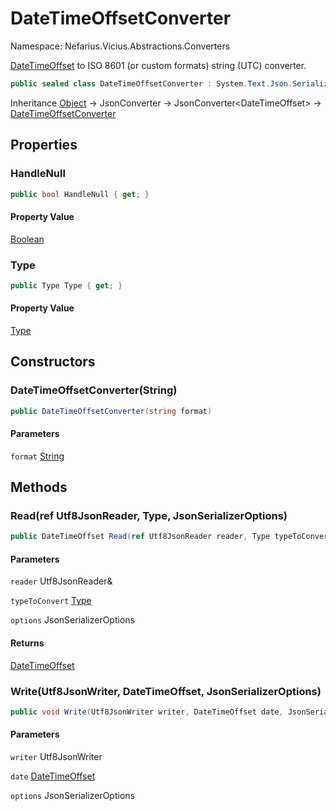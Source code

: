 # DateTimeOffsetConverter

Namespace: Nefarius.Vicius.Abstractions.Converters

[DateTimeOffset](https://docs.microsoft.com/en-us/dotnet/api/system.datetimeoffset) to ISO 8601 (or custom formats) string (UTC) converter.

```csharp
public sealed class DateTimeOffsetConverter : System.Text.Json.Serialization.JsonConverter`1[[System.DateTimeOffset, System.Private.CoreLib, Version=9.0.0.0, Culture=neutral, PublicKeyToken=7cec85d7bea7798e]]
```

Inheritance [Object](https://docs.microsoft.com/en-us/dotnet/api/system.object) → JsonConverter → JsonConverter&lt;DateTimeOffset&gt; → [DateTimeOffsetConverter](./nefarius.vicius.abstractions.converters.datetimeoffsetconverter.md)

## Properties

### <a id="properties-handlenull"/>**HandleNull**

```csharp
public bool HandleNull { get; }
```

#### Property Value

[Boolean](https://docs.microsoft.com/en-us/dotnet/api/system.boolean)<br>

### <a id="properties-type"/>**Type**

```csharp
public Type Type { get; }
```

#### Property Value

[Type](https://docs.microsoft.com/en-us/dotnet/api/system.type)<br>

## Constructors

### <a id="constructors-.ctor"/>**DateTimeOffsetConverter(String)**

```csharp
public DateTimeOffsetConverter(string format)
```

#### Parameters

`format` [String](https://docs.microsoft.com/en-us/dotnet/api/system.string)<br>

## Methods

### <a id="methods-read"/>**Read(ref Utf8JsonReader, Type, JsonSerializerOptions)**

```csharp
public DateTimeOffset Read(ref Utf8JsonReader reader, Type typeToConvert, JsonSerializerOptions options)
```

#### Parameters

`reader` Utf8JsonReader&<br>

`typeToConvert` [Type](https://docs.microsoft.com/en-us/dotnet/api/system.type)<br>

`options` JsonSerializerOptions<br>

#### Returns

[DateTimeOffset](https://docs.microsoft.com/en-us/dotnet/api/system.datetimeoffset)

### <a id="methods-write"/>**Write(Utf8JsonWriter, DateTimeOffset, JsonSerializerOptions)**

```csharp
public void Write(Utf8JsonWriter writer, DateTimeOffset date, JsonSerializerOptions options)
```

#### Parameters

`writer` Utf8JsonWriter<br>

`date` [DateTimeOffset](https://docs.microsoft.com/en-us/dotnet/api/system.datetimeoffset)<br>

`options` JsonSerializerOptions<br>
